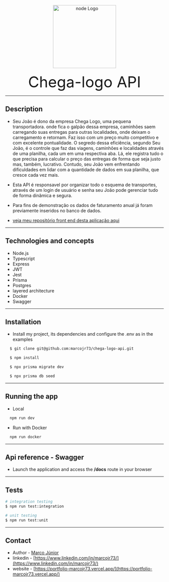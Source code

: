 <p align="center">
  <a href="http://nestjs.com/" target="blank"><img src="https://upload.wikimedia.org/wikipedia/commons/thumb/d/d9/Node.js_logo.svg/1200px-Node.js_logo.svg.png" width="200" alt="node Logo" /></a>
</p>


<p align="center">
  <font size="50">
    Chega-logo API
  </font>
</p>

***
## Description
- Seu João é dono da empresa Chega Logo, uma pequena transportadora. onde fica o galpão dessa empresa, caminhões saem carregando suas entregas para outras localidades, onde deixam o carregamento e retornam. Faz isso com um preço muito competitivo e com excelente pontualidade. O segredo dessa eficiência, segundo Seu João, é o controle que faz das viagens, caminhões e localidades através de uma planilha, cada um em uma respectiva aba. Lá, ele registra tudo o que precisa para calcular o preço das entregas de forma que seja justo mas, também, lucrativo. Contudo, seu João vem enfrentando dificuldades em lidar com a quantidade de dados em sua planilha, que cresce cada vez mais. 
- Esta API é responsavel por organizar todo o esquema de transportes, através de um login de usuário e senha seu João pode gerenciar tudo de forma dinâmica e segura.
- Para fins de demonstração os dados de faturamento anual já foram previamente inseridos no banco de dados.

- [veja meu repositório front end desta aplicação aqui](https://github.com/marcojr73/chega-logo-front)

***
## Technologies and concepts
- Node.js
- Typescript
- Express
- JWT
- Jest
- Prisma
- Postgres
- layered architecture
- Docker
- Swagger

***
## Installation

- Install my project, its dependencies and configure the .env as in the examples

```bash
  $ git clone git@github.com:marcojr73/chega-logo-api.git

  $ npm install

  $ npx prisma migrate dev

  $ npx prisma db seed
```
***
## Running the app

- Local

```bash
  npm run dev
```

- Run with Docker

```bash
  npm run docker
```

***
## Api reference - Swagger

- Launch the application and access the **/docs** route in your browser

***
## Tests

```bash
# integration testing
$ npm run test:integration

# unit testing
$ npm run test:unit
```


***
## Contact

- Author - [Marco Júnior](https://github.com/marcojr73)
- linkedin - [https://www.linkedin.com/in/marcojr73/](https://www.linkedin.com/in/marcojr73/)
- website - [https://portfolio-marcojr73.vercel.app/](https://portfolio-marcojr73.vercel.app/)
